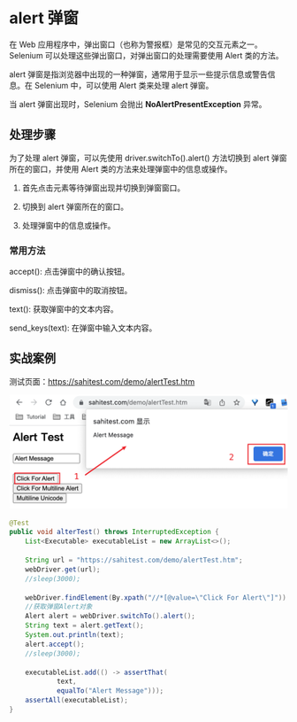 # alert 弹窗


在 Web 应用程序中，弹出窗口（也称为警报框）是常见的交互元素之一。Selenium 可以处理这些弹出窗口，对弹出窗口的处理需要使用 Alert 类的方法。

alert 弹窗是指浏览器中出现的一种弹窗，通常用于显示一些提示信息或警告信息。在 Selenium 中，可以使用 Alert 类来处理 alert 弹窗。

当 alert 弹窗出现时，Selenium 会抛出 **NoAlertPresentException** 异常。

## 处理步骤

为了处理 alert 弹窗，可以先使用 driver.switchTo().alert() 方法切换到 alert 弹窗所在的窗口，并使用 Alert 类的方法来处理弹窗中的信息或操作。

1. 首先点击元素等待弹窗出现并切换到弹窗窗口。

1. 切换到 alert 弹窗所在的窗口。

1. 处理弹窗中的信息或操作。


### 常用方法

accept(): 点击弹窗中的确认按钮。

dismiss(): 点击弹窗中的取消按钮。

text(): 获取弹窗中的文本内容。

send_keys(text): 在弹窗中输入文本内容。

## 实战案例 

测试页面：https://sahitest.com/demo/alertTest.htm

![](assets/20230426161501.png)



```java
@Test
public void alterTest() throws InterruptedException {
    List<Executable> executableList = new ArrayList<>();

    String url = "https://sahitest.com/demo/alertTest.htm";
    webDriver.get(url);
    //sleep(3000);

    webDriver.findElement(By.xpath("//*[@value=\"Click For Alert\"]")).click();
    //获取弹窗Alert对象
    Alert alert = webDriver.switchTo().alert();
    String text = alert.getText();
    System.out.println(text);
    alert.accept();
    //sleep(3000);

    executableList.add(() -> assertThat(
            text,
            equalTo("Alert Message")));
    assertAll(executableList);
}
```


